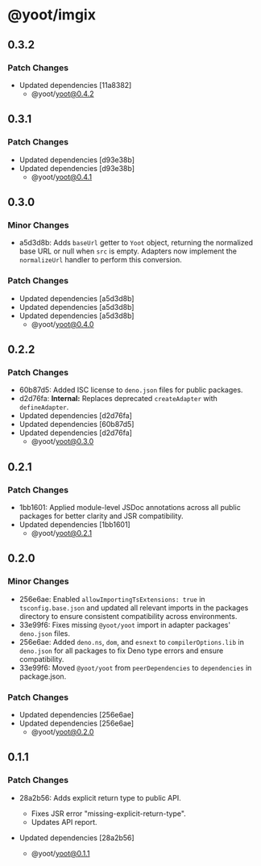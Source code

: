 # @yoot/imgix

## 0.3.2

### Patch Changes

- Updated dependencies [11a8382]
  - @yoot/yoot@0.4.2

## 0.3.1

### Patch Changes

- Updated dependencies [d93e38b]
- Updated dependencies [d93e38b]
  - @yoot/yoot@0.4.1

## 0.3.0

### Minor Changes

- a5d3d8b: Adds `baseUrl` getter to `Yoot` object, returning the normalized base URL or null when `src` is empty.
  Adapters now implement the `normalizeUrl` handler to perform this conversion.

### Patch Changes

- Updated dependencies [a5d3d8b]
- Updated dependencies [a5d3d8b]
- Updated dependencies [a5d3d8b]
  - @yoot/yoot@0.4.0

## 0.2.2

### Patch Changes

- 60b87d5: Added ISC license to `deno.json` files for public packages.
- d2d76fa: **Internal:** Replaces deprecated `createAdapter` with `defineAdapter`.
- Updated dependencies [d2d76fa]
- Updated dependencies [60b87d5]
- Updated dependencies [d2d76fa]
  - @yoot/yoot@0.3.0

## 0.2.1

### Patch Changes

- 1bb1601: Applied module-level JSDoc annotations across all public packages for better clarity and JSR compatibility.
- Updated dependencies [1bb1601]
  - @yoot/yoot@0.2.1

## 0.2.0

### Minor Changes

- 256e6ae: Enabled `allowImportingTsExtensions: true` in `tsconfig.base.json` and updated all relevant imports in the packages directory to ensure consistent compatibility across environments.
- 33e99f6: Fixes missing `@yoot/yoot` import in adapter packages' `deno.json` files.
- 256e6ae: Added `deno.ns`, `dom`, and `esnext` to `compilerOptions.lib` in `deno.json` for all packages to fix Deno type errors and ensure compatibility.
- 33e99f6: Moved `@yoot/yoot` from `peerDependencies` to `dependencies` in package.json.

### Patch Changes

- Updated dependencies [256e6ae]
- Updated dependencies [256e6ae]
  - @yoot/yoot@0.2.0

## 0.1.1

### Patch Changes

- 28a2b56: Adds explicit return type to public API.

  - Fixes JSR error "missing-explicit-return-type".
  - Updates API report.

- Updated dependencies [28a2b56]
  - @yoot/yoot@0.1.1
